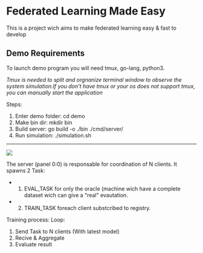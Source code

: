 # Federated Learning Made Easy

This is a project wich aims to make federated learning easy & fast to develop

## Demo Requirements

To launch demo program you will need tmux, go-lang, python3.

_Tmux is needed to split and orgnanize terminal window to observe the system simulation.If you don't have tmux or your os does not support tmux, you can manually start the application_

Steps:

1. Enter demo folder: cd demo
2. Make bin dir: mkdir bin
3. Build server: go build -o ./bin ./cmd/server/
4. Run simulation: ./simulation.sh

---

![](demo.gif)

The server (panel 0:0) is responsable for coordination of N clients. It spawns 2 Task:
- 1) EVAL_TASK for only the oracle (machine wich have a complete dataset wich can give a "real" evautation.
- 2) TRAIN_TASK foreach client substcribed to registry.

Training process: 
Loop:
  1. Send Task to N clients (With latest model)
  2. Recive & Aggregate 
  3. Evaluate result
